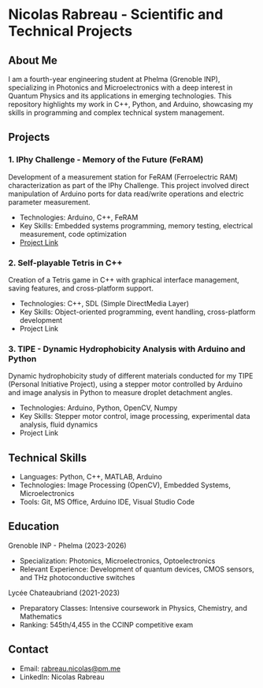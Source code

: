 # Nicolas Rabreau - Scientific and Technical Projects

## About Me
I am a fourth-year engineering student at Phelma (Grenoble INP), specializing in Photonics and Microelectronics with a deep interest in Quantum Physics and its applications in emerging technologies. This repository highlights my work in C++, Python, and Arduino, showcasing my skills in programming and complex technical system management.


## Projects
### 1. IPhy Challenge - Memory of the Future (FeRAM)

Development of a measurement station for FeRAM (Ferroelectric RAM) characterization as part of the IPhy Challenge. This project involved direct manipulation of Arduino ports for data read/write operations and electric parameter measurement.

- Technologies: Arduino, C++, FeRAM
- Key Skills: Embedded systems programming, memory testing, electrical measurement, code optimization
- [Project Link](https://github.com/minfo10/Defis_FeRAM)

### 2. Self-playable Tetris in C++

Creation of a Tetris game in C++ with graphical interface management, saving features, and cross-platform support.

- Technologies: C++, SDL (Simple DirectMedia Layer)
- Key Skills: Object-oriented programming, event handling, cross-platform development
- Project Link

### 3. TIPE - Dynamic Hydrophobicity Analysis with Arduino and Python

Dynamic hydrophobicity study of different materials conducted for my TIPE (Personal Initiative Project), using a stepper motor controlled by Arduino and image analysis in Python to measure droplet detachment angles.

- Technologies: Arduino, Python, OpenCV, Numpy
- Key Skills: Stepper motor control, image processing, experimental data analysis, fluid dynamics
- Project Link


## Technical Skills

- Languages: Python, C++, MATLAB, Arduino
- Technologies: Image Processing (OpenCV), Embedded Systems, Microelectronics
- Tools: Git, MS Office, Arduino IDE, Visual Studio Code

## Education
Grenoble INP - Phelma (2023-2026)

- Specialization: Photonics, Microelectronics, Optoelectronics
- Relevant Experience: Development of quantum devices, CMOS sensors, and THz photoconductive switches

Lycée Chateaubriand (2021-2023)

- Preparatory Classes: Intensive coursework in Physics, Chemistry, and Mathematics
- Ranking: 545th/4,455 in the CCINP competitive exam


## Contact

- Email: rabreau.nicolas@pm.me
- LinkedIn: Nicolas Rabreau
